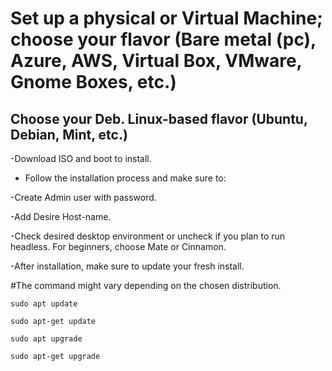 # Set up a physical or Virtual Machine; choose your flavor (Bare metal (pc), Azure, AWS, Virtual Box, VMware, Gnome Boxes, etc.)

## Choose your Deb. Linux-based flavor (Ubuntu, Debian, Mint, etc.)

-Download ISO and boot to install.

- Follow the installation process and make sure to:

-Create Admin user with password.

-Add Desire Host-name.

-Check desired desktop environment or uncheck if you plan to run headless. For beginners, choose Mate or Cinnamon.

-After installation, make sure to update your fresh install.

#The command might vary depending on the chosen distribution.

``sudo apt update``

``sudo apt-get update``

``sudo apt upgrade``

``sudo apt-get upgrade``
